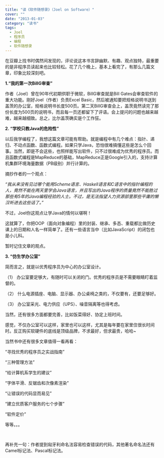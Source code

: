 ```yaml
---
title: "读《软件随想录》（Joel on Software）"
cover: ""
date: "2013-01-03"
category: "读书"
tags:
  - Joel
  - 程序员
  - 编程
  - 软件随想录
---
```


在豆瓣上找书时偶然间发现的，评论说这本书言辞幽默、有趣、观点独特，最重要的是非程序员读起来也比较轻松。花了几个晚上，基本上看完了，有那么几篇文章，印象比较深刻吧。

**1.“我的第一次BillG审查”**

作者（Joel）曾在90年代初期供职于微软，BillG审查就是Bill Gates会审查软件的重大功能。刚好Joel（作者）负责Excel Basic，然后被通知要把规格说明书送到盖茨的办公室，规格说明书长度500页。第二天BillG审查会上，盖茨竟然读完了那份长度为500页的说明书，而且每一页还都留下了评语。会上提问的问题也越来越难，越来越细致。总之，比尔盖茨确实是个工作狂。

**2\. “学校只教Java的危险性”**

以后我学编程了，我想这篇文章可能有帮助。就是编程中有几个难点：指针、递归、不动点函数、函数式编程。如果只学Java，恐怕很难搞懂这些是怎么个回事。当然，即是不会这些，也照样能写出软件，只不过很难成为优秀的程序员。而且函数式编程是MapReduce的基础，MapReduce正是Google引入的，支持计算机集群环境海量数据（PB级别）并行计算的。

摘抄作者的一个观点：

_“我从来没有见过哪个能用Scheme语言、Haskell语言和C语言中的指针编程的人，竟然不能在两天里学会Java语言，并且写出的Java程序的质量竟然不能胜过那些有5年的Java编程经验的人士。不过，是无法指望人力资源部里那些平庸的懒汉听进去这些话了。”_

不过，Joel你这观点让学Java的情何以堪啊！

这就算了，你把OOP（面向对象编程）里的封装、继承、多态、重载都比做历史课上的日期和人名一样简单了。还有一些语言当中（比如JavaScript）的闭包也是小儿科。

暂时记住文章的观点。

**3\. “仿生学办公室”**

简而言之，就是以优秀程序员为中心的办公室设计。

（1） 办公室要足够大，有随时可以关闭的门。优秀的程序员是不需要眼睛盯着监督的。

（2） 什么电源插座、电脑、显示器、办公桌椅之类的，不仅要有，还要足够好。

（3） 办公室采光、电力供应（UPS）、噪音隔离等也得考虑。

当然，还有很多方面都要完善，比如饭菜得好、协定上班时间。

感觉，不仅办公室可以这样，家里也可以这样，尤其是每年要在家里住很长时间时。反正购买软硬件的底线是顶级品牌，不求最好，但求最贵，哈哈~

当然书中还有很多文章值得一看再看：

“寻找优秀的程序员之实战指南”

“三种管理方法”

“给计算机系学生的建议”

“字体平滑、反锯齿和次像素渲染”

“让错误的代码显而易见”

“建立优质客户服务的七个步骤”

“软件定价”

等等。。。

&nbsp;

再补充一句：作者提到匈牙利命名法容易检查错误的代码，其他著名命名法还有Camel标记法、Pascal标记法。
